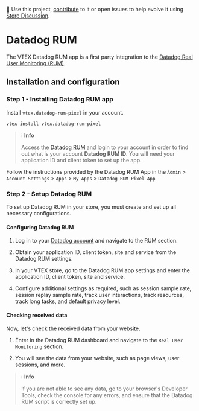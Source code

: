 📢 Use this project, [contribute](https://github.com/vtex-apps/datadog-rum-pixel) to it or open issues to help evolve it using [Store Discussion](https://github.com/vtex-apps/store-discussion).

# Datadog RUM

The VTEX Datadog RUM app is a first party integration to the [Datadog Real User Monitoring (RUM)](https://www.datadoghq.com/product/real-user-monitoring/).

## Installation and configuration

### Step 1 - Installing Datadog RUM app

Install `vtex.datadog-rum-pixel` in your account.

    vtex install vtex.datadog-rum-pixel

> ℹ️ **Info**
>
> Access the [Datadog RUM](https://www.datadoghq.com/product/real-user-monitoring/)</a> and login to your account in order to find out what is your account **Datadog RUM ID**. You will need your application ID and client token to set up the app.

Follow the instructions provided by the Datadog RUM App in the `Admin` > `Account Settings` > `Apps` > `My Apps` > `Datadog RUM Pixel App`

### Step 2 - Setup Datadog RUM

To set up Datadog RUM in your store, you must create and set up all necessary configurations.

#### Configuring Datadog RUM

1. Log in to your [Datadog account](https://www.datadoghq.com/) and navigate to the RUM section.

2. Obtain your application ID, client token, site and service from the Datadog RUM settings.

3. In your VTEX store, go to the Datadog RUM app settings and enter the application ID, client token, site and service.

4. Configure additional settings as required, such as session sample rate, session replay sample rate, track user interactions, track resources, track long tasks, and default privacy level.

#### Checking received data

Now, let's check the received data from your website.

1. Enter in the Datadog RUM dashboard and navigate to the `Real User Monitoring` section.

2. You will see the data from your website, such as page views, user sessions, and more.

> ℹ️ **Info**
>
> If you are not able to see any data, go to your browser's Developer Tools, check the console for any errors, and ensure that the Datadog RUM script is correctly set up.

